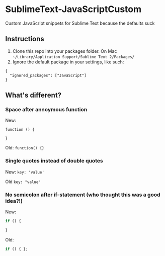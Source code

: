 SublimeText-JavaScriptCustom
============================

Custom JavaScript snippets for Sublime Text because the defaults suck

## Instructions
1. Clone this repo into your packages folder. On Mac `~/Library/Application Support/Sublime Text 2/Packages/`
1. Ignore the default package in your settings, like such:
```
{
  "ignored_packages": ["JavaScript"]
}
```

## What's different?

### Space after annoymous function 
New:
```
function () {

}
```

Old: `function() {}`

### Single quotes instead of double quotes
New: ```key: 'value'```

Old ```key: "value"```

### No semicolon after if-statement (who thought this was a good idea?!)
New: 
```Javascript
if () {

}
```

Old:
```Javascript
if () { };
```
